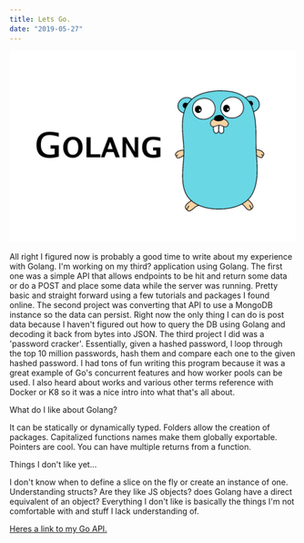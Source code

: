 ```yaml
---
title: Lets Go.
date: "2019-05-27"
---
```


![photo](./Golang.png)


All right I figured now is probably a good time to write about my experience with Golang. I'm working on my third? application using Golang. The first one was a simple API that allows endpoints to be hit and return some data or do a POST and place some data while the server was running. Pretty basic and straight forward using a few tutorials and packages I found online. The second project was converting that API to use a MongoDB instance so the data can persist. Right now the only thing I can do is post data because I haven't figured out how to query the DB using Golang and decoding it back from bytes into JSON. The third project I did was a 'password cracker'. Essentially, given a hashed password, I loop through the top 10 million passwords, hash them and compare each one to the given hashed password. I had tons of fun writing this program because it was a great example of Go's concurrent features and how worker pools can be used. I also heard about works and various other terms reference with Docker or K8 so it was a nice intro into what that's all about. 

What do I like about Golang?

It can be statically or dynamically typed.
Folders allow the creation of packages.
Capitalized functions names make them globally exportable.
Pointers are cool.
You can have multiple returns from a function.

Things I don't like yet...

I don't know when to define a slice on the fly or create an instance of one.
Understanding structs? Are they like JS objects? does Golang have a direct equivalent of an object?
Everything I don't like is basically the things I'm not comfortable with and stuff I lack understanding of. 



[Heres a link to my Go API.](https://github.com/Zilula/goApi)